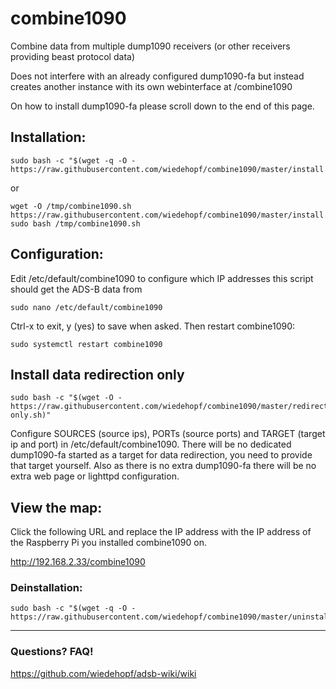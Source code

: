 # combine1090
Combine data from multiple dump1090 receivers (or other receivers providing beast protocol data)

Does not interfere with an already configured dump1090-fa but instead creates another instance with its own webinterface at /combine1090

On how to install dump1090-fa please scroll down to the end of this page.

## Installation:
```
sudo bash -c "$(wget -q -O - https://raw.githubusercontent.com/wiedehopf/combine1090/master/install.sh)"
```
or
```
wget -O /tmp/combine1090.sh https://raw.githubusercontent.com/wiedehopf/combine1090/master/install.sh
sudo bash /tmp/combine1090.sh
```

## Configuration:

Edit /etc/default/combine1090 to configure which IP addresses this script should get the ADS-B data from
```
sudo nano /etc/default/combine1090
```
Ctrl-x to exit, y (yes) to save when asked.
Then restart combine1090:
```
sudo systemctl restart combine1090
```

## Install data redirection only
```
sudo bash -c "$(wget -O - https://raw.githubusercontent.com/wiedehopf/combine1090/master/redirect-only.sh)"
```
Configure SOURCES (source ips), PORTs (source ports) and TARGET (target ip and port) in /etc/default/combine1090.
There will be no dedicated dump1090-fa started as a target for data redirection, you need to provide that target yourself.
Also as there is no extra dump1090-fa there will be no extra web page or lighttpd configuration.

## View the map:

Click the following URL and replace the IP address with the IP address of the Raspberry Pi you installed combine1090 on.

http://192.168.2.33/combine1090


### Deinstallation:
```
sudo bash -c "$(wget -q -O - https://raw.githubusercontent.com/wiedehopf/combine1090/master/uninstall.sh)"
```

-----

### Questions? FAQ!
https://github.com/wiedehopf/adsb-wiki/wiki
